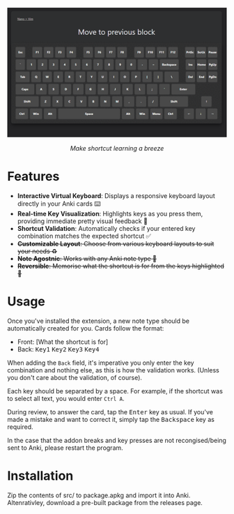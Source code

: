 <p align="center">
<img src="media/demo.gif">

<p align="center"><i>Make shortcut learning a breeze</i><br>

# Features

- **Interactive Virtual Keyboard**: Displays a responsive keyboard layout directly in your Anki cards ⌨️
- **Real-time Key Visualization**: Highlights keys as you press them, providing immediate pretty visual feedback 🤩
- **Shortcut Validation**: Automatically checks if your entered key combination matches the expected shortcut ✅
- ~~**Customizable Layout**: Choose from various keyboard layouts to suit your needs ♻️~~
- ~~**Note Agostnic**: Works with any Anki note type 🎫~~
- ~~**Reversible**: Memorise what the shortcut is for from the keys highlighted 🤔~~

# Usage

Once you've installed the extension, a new note type should be automatically created for you. Cards follow the format:

- Front: [What the shortcut is for]
- Back: <kbd>Key1</kbd> <kbd>Key2</kbd> <kbd>Key3</kbd> <kbd>Key4</kbd>

When adding the `Back` field, it's imperative you only enter the key combination and nothing else, as this is how the validation works. (Unless you don't care about the validation, of course).

Each key should be separated by a space. For example, if the shortcut was to select all text, you would enter `Ctrl A`.

During review, to answer the card, tap the <kbd>Enter</kbd> key as usual. If you've made a mistake and want to correct it, simply tap the <kbd>Backspace</kbd> key as required.

In the case that the addon breaks and key presses are not recongised/being sent to Anki, please restart the program.

# Installation
Zip the contents of src/ to package.apkg and import it into Anki. Altenrativley, download a pre-built package from the releases page.
